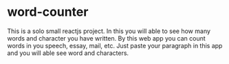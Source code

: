 # word-counter
This is a solo small reactjs project. In this you will able to see how many words and character you have written. By this web app you can count words in you speech, essay, mail, etc. Just paste your paragraph in this app and you will able see word and characters.
